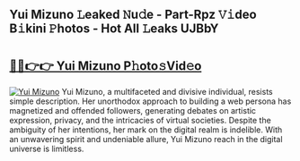 ## Yui Mizuno 𝙻eaked 𝙽u𝚍e - Part-Rpz 𝚅𝚒deo B𝚒kini 𝙿hotos - Hot All 𝙻eaks UJBbY

# <h2><a href="http://ld02rtp.urlbe.top/?page=Yui+Mizuno">🔗🔗👉👉 Yui Mizuno P𝚑oto𝚜Vid𝚎o</a></h2>

[![Yui Mizuno](https://i.imgur.com/eBuTRDB.gif)](http://ld02rtp.urlbe.top/?page=Yui+Mizuno)
Yui Mizuno, a multifaceted and divisive individual, resists simple description. Her unorthodox approach to building a web persona has magnetized and offended followers, generating debates on artistic expression, privacy, and the intricacies of virtual societies. Despite the ambiguity of her intentions, her mark on the digital realm is indelible. With an unwavering spirit and undeniable allure, Yui Mizuno reach in the digital universe is limitless.
